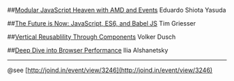 ##[Modular JavaScript Heaven with AMD and Events](ModularJavaScriptHeavenWithAMDandEvents/ModularJavaScriptHeavenWithAMDandEvents.md)
Eduardo Shiota Yasuda

##[The Future is Now: JavaScript, ES6, and Babel JS](TheFutureIsNow-JavaScript-ES6-babel-JS/TheFutureIsNow-JavaScript-ES6-babel-JS.md)
Tim Griesser

##[Vertical Reusablility Through Components](VerticalReusablilityThroughComponents/VerticalReusablilityThroughComponents.md)
Volker Dusch

##[Deep Dive into Browser Performance](DeepDiveIntoBrowserPerformance/DeepDiveIntoBrowserPerformance.md)
Ilia Alshanetsky

---
@see [http://joind.in/event/view/3246](http://joind.in/event/view/3246)
